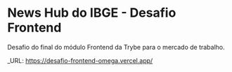 # News Hub do IBGE - Desafio Frontend

Desafio do final do módulo Frontend da Trybe para o mercado de trabalho.

_URL: <https://desafio-frontend-omega.vercel.app/>

